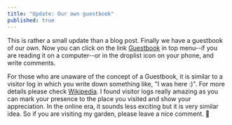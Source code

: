 ```yaml
---
title: "Update: Our own guestbook"
published: true
---
```


This is rather a small update than a blog post. Finally we have a guestbook of our own. Now you can click on the link [Guestbook](../../../guestbook/) in top menu--if you are reading it on a computer--or in the droplist icon on your phone, and write comments.  

For those who are unaware of the concept of a Guestbook, it is similar to a visitor log in which you write down something like, "I was here :)". For more details please check [Wikipedia](https://en.wikipedia.org/wiki/Guestbook). I found visitor logs really amazing as you can mark your presence to the place you visited and show your appreciation. In the online era, it sounds less exciting but it is very similar idea. So if you are visiting my garden, please leave a nice comment. 🤗
